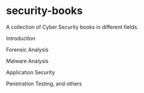 # security-books

A collection of Cyber Security books in different fields.

Introduction

Forensic Analysis

Malware Analysis

Application Security

Penetration Testing, and others
